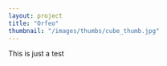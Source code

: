 ```yaml
---
layout: project
title: "Orfeo"
thumbnail: "/images/thumbs/cube_thumb.jpg"
---
```


This is just a test
